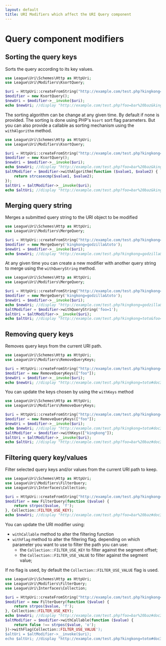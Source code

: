 ```yaml
---
layout: default
title: URI Modifiers which affect the URI Query component
---
```


# Query component modifiers

## Sorting the query keys

Sorts the query according to its key values.

~~~php
use League\Uri\Schemes\Http as HttpUri;
use League\Uri\Modifiers\KsortQuery;

$uri = HttpUri::createFromString("http://example.com/test.php?kingkong=toto&foo=bar+baz#doc3");
$modifier = new KsortQuery();
$newUri = $modifier->__invoke($uri);
echo $newUri; //display "http://example.com/test.php?foo=bar%20baz&kingkong=toto#doc3"
~~~

The sorting algorithm can be change at any given time. By default if none is provided. The sorting is done using PHP's `ksort` sort flag parameters. But you can also provide a callable as sorting mechanism using the `withAlgorithm` method.

~~~php
use League\Uri\Schemes\Http as HttpUri;
use League\Uri\Modifiers\KsortQuery;

$uri = HttpUri::createFromString("http://example.com/test.php?kingkong=toto&foo=bar+baz#doc3");
$modifier = new KsortQuery();
$newUri = $modifier->__invoke($uri);
echo $newUri; //display "http://example.com/test.php?foo=bar%20baz&kingkong=toto#doc3"
$altModifier = $modifier->withAlgorithm(function ($value1, $value2) {
    return strcasecmp($value1, $value2);
});
$altUri = $altModifier->__invoke($uri);
echo $altUri; //display "http://example.com/test.php?foo=bar%20baz&kingkong=toto#doc3"
~~~

## Merging query string

Merges a submitted query string to the URI object to be modified

~~~php
use League\Uri\Schemes\Http as HttpUri;
use League\Uri\Modifiers\MergeQuery;

$uri = HttpUri::createFromString("http://example.com/test.php?kingkong=toto&foo=bar+baz#doc3");
$modifier = new MergeQuery('kingkong=godzilla&toto');
$newUri = $modifier->__invoke($uri);
echo $newUri; //display "http://example.com/test.php?kingkong=godzilla&foo=bar%20baz&&toto#doc3"
~~~

At any given time you can create a new modifier with another query string to merge using the `withQueryString` method.

~~~php
use League\Uri\Schemes\Http as HttpUri;
use League\Uri\Modifiers\MergeQuery;

$uri = HttpUri::createFromString("http://example.com/test.php?kingkong=toto&foo=bar+baz#doc3");
$modifier = new MergeQuery('kingkong=godzilla&toto');
$newUri = $modifier->__invoke($uri);
echo $newUri; //display "http://example.com/test.php?kingkong=godzilla&foo=bar%20baz&&toto#doc3"
$altModifier = $modifier->withQueryString('foo=1');
$altUri = $altModifier->__invoke($uri);
echo $altUri; //display "http://example.com/test.php?kingkong=toto&foo=1#doc3"
~~~


## Removing query keys

Removes query keys from the current URI path.

~~~php
use League\Uri\Schemes\Http as HttpUri;
use League\Uri\Modifiers\RemoveQueryKeys;

$uri = HttpUri::createFromString("http://example.com/test.php?kingkong=toto&foo=bar+baz#doc3");
$modifier = new RemoveQueryKeys(["foo"]);
$newUri = $modifier->__invoke($uri);
echo $newUri; //display "http://example.com/test.php?kingkong=toto#doc3"
~~~

You can update the keys chosen by using the `withKeys` method

~~~php
use League\Uri\Schemes\Http as HttpUri;
use League\Uri\Modifiers\RemoveQueryKeys;

$uri = HttpUri::createFromString("http://example.com/test.php?kingkong=toto&foo=bar+baz#doc3");
$modifier = new RemoveQueryKeys(["foo"]);
$newUri = $modifier->__invoke($uri);
echo $newUri; //display "http://example.com/test.php?kingkong=toto#doc3"
$altModifier = $modifier->withKeys(["kingkong"]);
$altUri = $altModifier->__invoke($uri);
echo $altUri; //display "http://example.com/test.php?foo=bar%20baz#doc3"
~~~

## Filtering query key/values

Filter selected query keys and/or values from the current URI path to keep.

~~~php
use League\Uri\Schemes\Http as HttpUri;
use League\Uri\Modifiers\FilterQuery;
use League\Uri\Interfaces\Collection;

$uri = HttpUri::createFromString("http://example.com/test.php?kingkong=toto&foo=bar+baz#doc3");
$modifier = new FilterQuery(function ($value) {
    return strpos($value, 'f');
}, Collection::FILTER_USE_KEY);
echo $newUri; //display "http://example.com/test.php?foo=bar%20baz#doc3"
~~~

You can update the URI modifier using:

- `withCallable` method to alter the filtering function
- `withFlag` method to alter the filtering flag. depending on which parameter you want to use to filter the path you can use:
	- the `Collection::FILTER_USE_KEY` to filter against the segment offset;
	- the `Collection::FILTER_USE_VALUE` to filter against the segment value;

If no flag is used, by default the `Collection::FILTER_USE_VALUE` flag is used.

~~~php
use League\Uri\Schemes\Http as HttpUri;
use League\Uri\Modifiers\FilterQuery;
use League\Uri\Interfaces\Collection;

$uri = HttpUri::createFromString("http://example.com/test.php?kingkong=toto&foo=bar+baz#doc3");
$modifier = new FilterQuery(function ($value) {
    return strpos($value, 'f');
}, Collection::FILTER_USE_KEY);
echo $newUri; //display "http://example.com/test.php?foo=bar%20baz#doc3"
$altModifier = $modifier->withCallable(function ($value) {
    return false !== strpos($value, 'o');
})->withFlag(Collection::FILTER_USE_VALUE');
$altUri = $altModifier->__invoke($uri);
echo $altUri; //display "http://example.com/test.php?kingkong=toto#doc3"
~~~
